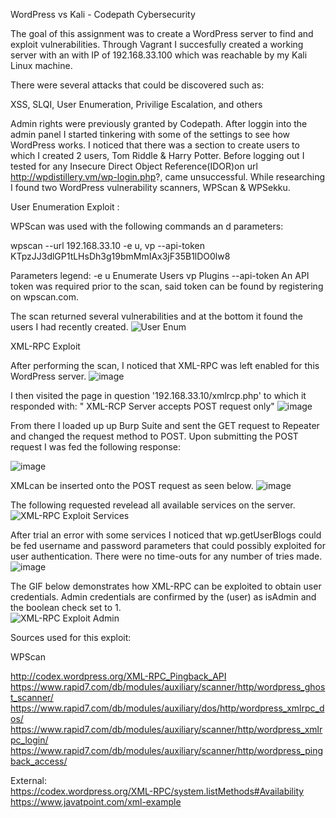 WordPress vs Kali - Codepath Cybersecurity 

The goal of this assignment was to create a WordPress server to find and exploit vulnerabilities. Through Vagrant I succesfully created a working server with an with IP of 192.168.33.100 which was reachable by my Kali Linux machine. 

There were several attacks that could be discovered such as:	

XSS,
SLQI, 
User Enumeration,
Privilige Escalation,
and others

Admin rights were previously granted by Codepath. After loggin into the admin panel I started tinkering with some of the settings to see how WordPress works. I noticed that there was a section to create users to which I created 2 users, Tom Riddle & Harry Potter. Before logging out I tested for any Insecure Direct Object Reference(IDOR)on url http://wpdistillery.vm/wp-login.php?, came unsuccessful. While researching I found two WordPress vulnerability scanners, WPScan & WPSekku. 

User Enumeration Exploit :

WPScan was used with the following commands an d parameters:

wpscan --url 192.168.33.10 -e u, vp --api-token KTpzJJ3dlGP1tLHsDh3g19bmMmIAx3jF35B1lDO0lw8

Parameters legend:
-e u Enumerate Users
vp  Plugins
--api-token An API token was required prior to the scan, said token can be found by registering on wpscan.com. 

The scan returned several vulnerabilities and at the bottom it found the users I had recently created. 
![User Enum](https://user-images.githubusercontent.com/111711434/198854367-7f60c115-e869-47f0-ab40-86406e318ec3.gif)


XML-RPC Exploit 

After performing the scan, I noticed that XML-RPC was left enabled for this WordPress server. 
![image](https://user-images.githubusercontent.com/111711434/198854816-36c9caf2-84a0-4573-827f-5f92b422871d.png)

I then visited the page in question '192.168.33.10/xmlrcp.php' to which it responded with: " XML-RCP Server accepts POST request only"
![image](https://user-images.githubusercontent.com/111711434/198854974-23dc802e-6b7d-4007-b997-eb2734cb3018.png)

From there I loaded up up Burp Suite and sent the GET request to Repeater and changed the request method to POST. Upon submitting the POST request I was fed the following response: 

![image](https://user-images.githubusercontent.com/111711434/198855024-7b25fc7f-3748-480c-ad30-c624c0165163.png)

XMLcan be inserted onto the POST request as seen below.
![image](https://user-images.githubusercontent.com/111711434/198856171-279cb7a1-7441-43da-9bbd-3efff3f0650d.png)


The following requested revelead all available services on the server. 
![XML-RPC Exploit Services](https://user-images.githubusercontent.com/111711434/198855198-b15a7104-d735-4854-af41-838b11763d39.gif)



After trial an error with some services I noticed that wp.getUserBlogs could be fed username and password parameters that could possibly exploited for user authentication. There were no time-outs for any number of tries made. 
![image](https://user-images.githubusercontent.com/111711434/198855961-63031c51-8535-4628-ba90-a3c202615dc8.png)

The GIF below demonstrates how XML-RPC can be exploited to obtain user credentials. Admin credentials are confirmed by the <name>(user) as isAdmin and the boolean check set to 1.  
![XML-RPC Exploit Admin ](https://user-images.githubusercontent.com/111711434/198855985-ed866247-f082-4678-8ccf-de34baa6976f.gif)


Sources used for this exploit:                            																																																	

WPScan                     

http://codex.wordpress.org/XML-RPC_Pingback_API
https://www.rapid7.com/db/modules/auxiliary/scanner/http/wordpress_ghost_scanner/
https://www.rapid7.com/db/modules/auxiliary/dos/http/wordpress_xmlrpc_dos/
https://www.rapid7.com/db/modules/auxiliary/scanner/http/wordpress_xmlrpc_login/
https://www.rapid7.com/db/modules/auxiliary/scanner/http/wordpress_pingback_access/

External:                                                                                                                                  
https://codex.wordpress.org/XML-RPC/system.listMethods#Availability																																													
https://www.javatpoint.com/xml-example




